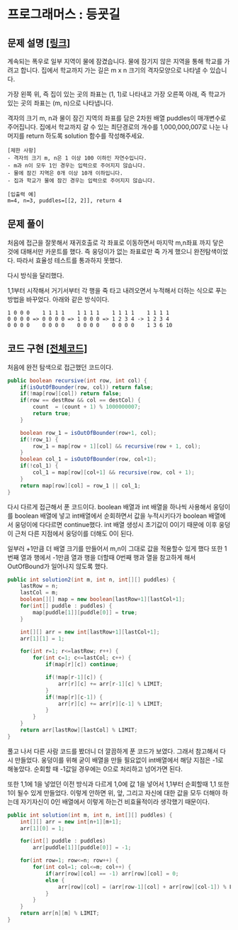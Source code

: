 # 프로그래머스 : 등굣길

## 문제 설명 [[링크]](https://programmers.co.kr/learn/courses/30/lessons/42898)

계속되는 폭우로 일부 지역이 물에 잠겼습니다. 물에 잠기지 않은 지역을 통해 학교를 가려고 합니다. 집에서 학교까지 가는 길은 m x n 크기의 격자모양으로 나타낼 수 있습니다.

가장 왼쪽 위, 즉 집이 있는 곳의 좌표는 (1, 1)로 나타내고 가장 오른쪽 아래, 즉 학교가 있는 곳의 좌표는 (m, n)으로 나타냅니다.

격자의 크기 m, n과 물이 잠긴 지역의 좌표를 담은 2차원 배열 puddles이 매개변수로 주어집니다. 집에서 학교까지 갈 수 있는 최단경로의 개수를 1,000,000,007로 나눈 나머지를 return 하도록 solution 함수를 작성해주세요.

```
[제한 사항]
- 격자의 크기 m, n은 1 이상 100 이하인 자연수입니다.
- m과 n이 모두 1인 경우는 입력으로 주어지지 않습니다.
- 물에 잠긴 지역은 0개 이상 10개 이하입니다.
- 집과 학교가 물에 잠긴 경우는 입력으로 주어지지 않습니다.

[입출력 예]
m=4, n=3, puddles=[[2, 2]], return 4
```



## 문제 풀이 

처음에 접근을 잘못해서 재귀호출로 각 좌표로 이동하면서 마지막 m,n좌표 까지 닿은 것에 대해서만 카운트를 했다. 즉 웅덩이가 없는 좌표로만 죽 가게 했으니 완전탐색이었다. 따라서 효율성 테스트를 통과하지 못했다. 

다시 방식을 달리했다. 

1,1부터 시작해서 거기서부터 각 행을 죽 타고 내려오면서 누적해서 더하는 식으로 푸는 방법을 바꾸었다. 아래와 같은 방식이다.

```
1 0 0 0    1 1 1 1    1 1 1 1    1 1 1 1    1 1 1 1
0 0 0 0 => 0 0 0 0 => 1 0 0 0 => 1 2 3 4 -> 1 2 3 4
0 0 0 0    0 0 0 0    0 0 0 0    0 0 0 0    1 3 6 10
```



## 코드 구현 [[전체코드]](./Solution.java)

처음에 완전 탐색으로 접근했던 코드이다.

```java
public boolean recursive(int row, int col) {
    if(isOutOfBounder(row, col)) return false;
    if(!map[row][col]) return false;
    if(row == destRow && col == destCol) {
        count  = (count + 1) % 1000000007;
        return true;
    }

    boolean row_1 = isOutOfBounder(row+1, col);
    if(!row_1) {
        row_1 = map[row + 1][col] && recursive(row + 1, col);
    }
    boolean col_1 = isOutOfBounder(row, col+1);
    if(!col_1) {
        col_1 = map[row][col+1] && recursive(row, col + 1);
    }
    return map[row][col] = row_1 || col_1;
}
```



다시 다르게 접근해서 푼 코드이다. boolean 배열과 int 배열을 하나씩 사용해서 웅덩이를 boolean 배열에 넣고 int배열에서 순회하면서 값을 누적시키다가 boolean 배열에서 웅덩이에 다다르면 continue했다. int 배열 생성시 초기값이 0이기 때문에 이후 웅덩이 근처 다른 지점에서 웅덩이를 더해도 0이 된다.

일부러 +1만큼 더 배열 크기를 만들어서 m,n이 그대로 값을 적용할수 있게 했다 또한 1번째 열과 행에서 -1만큼 열과 행을 더할때 0번째 행과 열을 참고하게 해서 OutOfBound가 일어나지 않도록 했다.


```java
public int solution2(int m, int n, int[][] puddles) {
    lastRow = n;
    lastCol = m;
    boolean[][] map = new boolean[lastRow+1][lastCol+1];
    for(int[] puddle : puddles) {
        map[puddle[1]][puddle[0]] = true;
    }

    int[][] arr = new int[lastRow+1][lastCol+1];
    arr[1][1] = 1;

    for(int r=1; r<=lastRow; r++) {
        for(int c=1; c<=lastCol; c++) {
            if(map[r][c]) continue;

            if(!map[r-1][c]) {
                arr[r][c] += arr[r-1][c] % LIMIT;
            }
            if(!map[r][c-1]) {
                arr[r][c] += arr[r][c-1] % LIMIT;
            }
        }
    }
    return arr[lastRow][lastCol] % LIMIT;
}

```



풀고 나서 다른 사람 코드를 봤더니 더 깔끔하게 푼 코드가 보였다. 그래서 참고해서 다시 만들었다. 웅덩이를 위해 굳이 배열을 만들 필요없이 int배열에서 해당 지점은 -1로 해놓았다. 순회할 때 -1값일 경우에는 0으로 처리하고 넘어가면 된다.

또한 1,1에 1을 넣었던 이전 방식과 다르게 1,0에 값 1을 넣어서 1,1부터 순회할때 1,1 또한 1이 될수 있게 만들었다. 이렇게 안하면 위, 앞, 그리고 자신에 대한 값을 모두 더해야 하는데 자기자신이 0인 배열에서 이렇게 하는건 비효율적이라 생각했기 때문이다. 

```java
public int solution(int m, int n, int[][] puddles) {
    int[][] arr = new int[n+1][m+1];
    arr[1][0] = 1;

    for(int[] puddle : puddles)
        arr[puddle[1]][puddle[0]] = -1;

    for(int row=1; row<=n; row++) {
        for(int col=1; col<=m; col++) {
            if(arr[row][col] == -1) arr[row][col] = 0;
            else {
                arr[row][col] = (arr[row-1][col] + arr[row][col-1]) % LIMIT;
            }
        }
    }
    return arr[n][m] % LIMIT;
}
```

